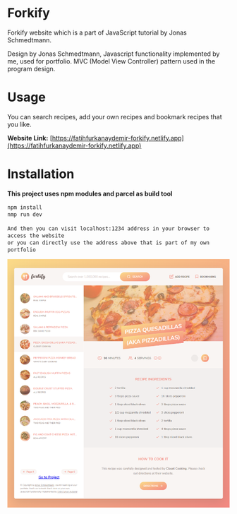 # Forkify

Forkify website which is a part of JavaScript tutorial by Jonas Schmedtmann.

Design by Jonas Schmedtmann, Javascript functionality implemented by me, used for portfolio.
MVC (Model View Controller) pattern used in the program design.

# Usage
You can search recipes, add your own recipes and bookmark recipes that you like.

**Website Link:** [https://fatihfurkanaydemir-forkify.netlify.app](https://fatihfurkanaydemir-forkify.netlify.app)

# Installation

**This project uses npm modules and parcel as build tool**

```
npm install
nmp run dev

And then you can visit localhost:1234 address in your browser to access the website
or you can directly use the address above that is part of my own portfolio
```

![](https://github.com/fatihfurkanaydemir/javascript-forkify/blob/master/page.png)
